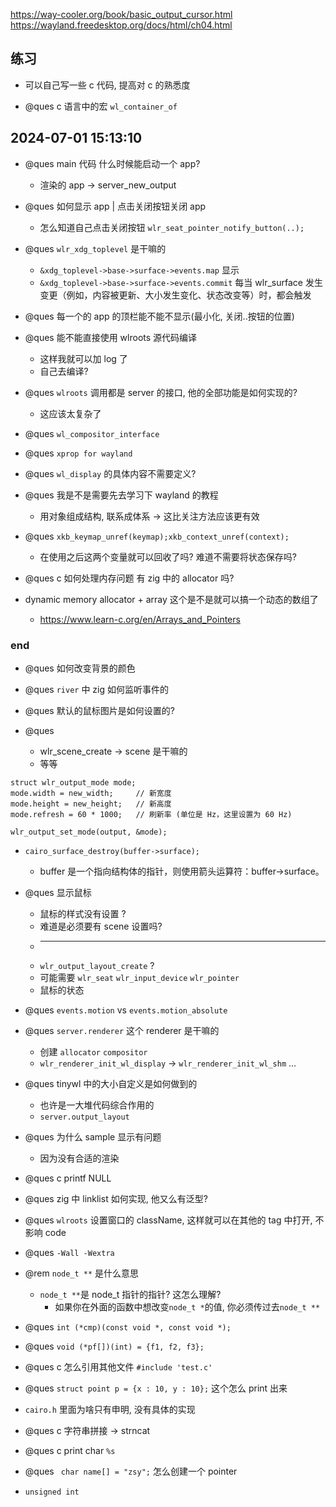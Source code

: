 https://way-cooler.org/book/basic_output_cursor.html
https://wayland.freedesktop.org/docs/html/ch04.html

## 练习

- 可以自己写一些 c 代码, 提高对 c 的熟悉度

- @ques c 语言中的宏 `wl_container_of`

## 2024-07-01 15:13:10

- @ques main 代码 什么时候能启动一个 app?

  - 渲染的 app -> server_new_output

- @ques 如何显示 app | 点击关闭按钮关闭 app

  - 怎么知道自己点击关闭按钮 `wlr_seat_pointer_notify_button(..);`

- @ques `wlr_xdg_toplevel` 是干嘛的

  - `&xdg_toplevel->base->surface->events.map` 显示
  - `&xdg_toplevel->base->surface->events.commit` 每当 wlr_surface 发生变更（例如，内容被更新、大小发生变化、状态改变等）时，都会触发

- @ques 每一个的 app 的顶栏能不能不显示(最小化, 关闭..按钮的位置)

- @ques 能不能直接使用 wlroots 源代码编译

  - 这样我就可以加 log 了
  - 自己去编译?

- @ques `wlroots` 调用都是 server 的接口, 他的全部功能是如何实现的?

  - 这应该太复杂了

- @ques `wl_compositor_interface`

- @ques `xprop for wayland`

- @ques `wl_display` 的具体内容不需要定义?

- @ques 我是不是需要先去学习下 wayland 的教程

  - 用对象组成结构, 联系成体系 -> 这比关注方法应该更有效

- @ques `xkb_keymap_unref(keymap);xkb_context_unref(context);`

  - 在使用之后这两个变量就可以回收了吗? 难道不需要将状态保存吗?

- @ques c 如何处理内存问题 有 zig 中的 allocator 吗?

- dynamic memory allocator + array 这个是不是就可以搞一个动态的数组了
  - https://www.learn-c.org/en/Arrays_and_Pointers

### end

- @ques 如何改变背景的颜色
- @ques `river` 中 zig 如何监听事件的

- @ques 默认的鼠标图片是如何设置的?

- @ques

  - wlr_scene_create -> scene 是干嘛的
  - 等等

```
struct wlr_output_mode mode;
mode.width = new_width;     // 新宽度
mode.height = new_height;   // 新高度
mode.refresh = 60 * 1000;   // 刷新率 (单位是 Hz，这里设置为 60 Hz)

wlr_output_set_mode(output, &mode);
```

- `cairo_surface_destroy(buffer->surface);`

  - buffer 是一个指向结构体的指针，则使用箭头运算符：buffer->surface。

- @ques 显示鼠标

  - 鼠标的样式没有设置 ?
  - 难道是必须要有 scene 设置吗?
  - ***
  - `wlr_output_layout_create` ?
  - 可能需要 `wlr_seat` `wlr_input_device` `wlr_pointer`
  - 鼠标的状态

- @ques `events.motion` vs `events.motion_absolute`

- @ques `server.renderer` 这个 renderer 是干嘛的

  - 创建 `allocator` `compositor`
  - `wlr_renderer_init_wl_display` -> `wlr_renderer_init_wl_shm` ...

- @ques tinywl 中的大小自定义是如何做到的

  - 也许是一大堆代码综合作用的
  - `server.output_layout`

- @ques 为什么 sample 显示有问题

  - 因为没有合适的渲染

- @ques c printf NULL
- @ques zig 中 linklist 如何实现, 他又么有泛型?
- @ques `wlroots` 设置窗口的 className, 这样就可以在其他的 tag 中打开, 不影响 code

- @ques `-Wall -Wextra`

- @rem `node_t **` 是什么意思

  - `node_t **`是 node_t 指针的指针? 这怎么理解?
    - 如果你在外面的函数中想改变`node_t *`的值, 你必须传过去`node_t **`

- @ques `int (*cmp)(const void *, const void *);`

- @ques `void (*pf[])(int) = {f1, f2, f3};`
- @ques c 怎么引用其他文件 `#include 'test.c'`

- @ques `struct point p = {x : 10, y : 10};` 这个怎么 print 出来
- `cairo.h` 里面为啥只有申明, 没有具体的实现
- @ques c 字符串拼接 -> strncat
- @ques c print char `%s`

- @ques ` char name[] = "zsy";` 怎么创建一个 pointer

- `unsigned int`
